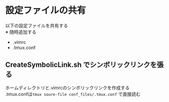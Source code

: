 # 設定ファイルの共有
以下の設定ファイルを共有する  
※ 随時追加する  
- .vimrc
- .tmux.conf

## CreateSymbolicLink.sh でシンボリックリンクを張る
ホームディレクトリと.vimrcのシンボリックリンクを作成する  
.tmux.confは`tmux soure-file conf_files/.tmux.conf` で直接読む  

